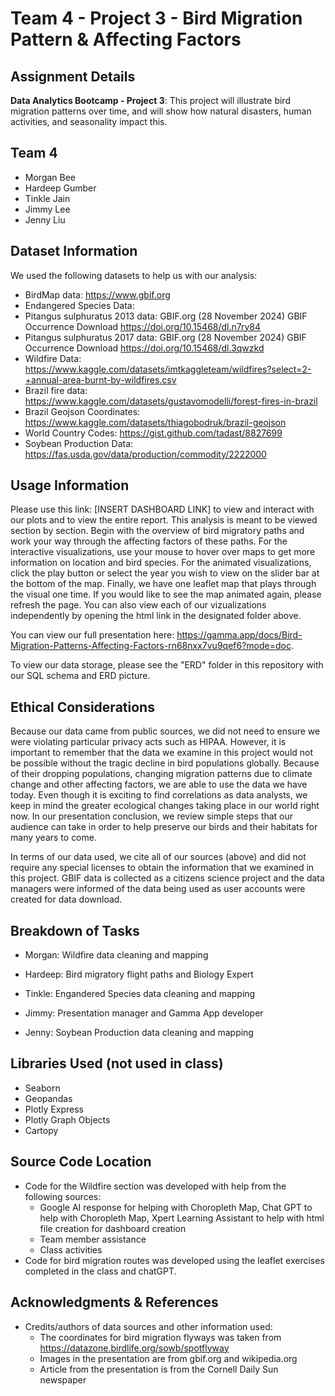 # Team 4 - Project 3 - Bird Migration Pattern & Affecting Factors

## Assignment Details
**Data Analytics Bootcamp - Project 3**: This project will illustrate bird migration patterns over time, and will show how natural disasters, human activities, and seasonality impact this.

## Team 4

* Morgan Bee
* Hardeep Gumber
* Tinkle Jain
* Jimmy Lee
* Jenny Liu

## Dataset Information

We used the following datasets to help us with our analysis: 

* BirdMap data: https://www.gbif.org 
* Endangered Species Data: 
* Pitangus sulphuratus 2013 data: GBIF.org (28 November 2024) GBIF Occurrence Download https://doi.org/10.15468/dl.n7ry84
* Pitangus sulphuratus 2017 data: GBIF.org (28 November 2024) GBIF Occurrence Download https://doi.org/10.15468/dl.3qwzkd
* Wildfire Data: https://www.kaggle.com/datasets/imtkaggleteam/wildfires?select=2-+annual-area-burnt-by-wildfires.csv
* Brazil fire data: https://www.kaggle.com/datasets/gustavomodelli/forest-fires-in-brazil
* Brazil Geojson Coordinates: https://www.kaggle.com/datasets/thiagobodruk/brazil-geojson
* World Country Codes: https://gist.github.com/tadast/8827699
* Soybean Production Data: https://fas.usda.gov/data/production/commodity/2222000

## Usage Information

Please use this link: [INSERT DASHBOARD LINK] to view and interact with our plots and to view the entire report. This analysis is meant to be viewed section by section. Begin with the overview of bird migratory paths and work your way through the affecting factors of these paths. For the interactive visualizations, use your mouse to hover over maps to get more information on location and bird species. For the animated visualizations, click the play button or select the year you wish to view on the slider bar at the bottom of the map. Finally, we have one leaflet map that plays through the visual one time. If you would like to see the map animated again, please refresh the page. You can also view each of our vizualizations independently by opening the html link in the designated folder above. 

You can view our full presentation here: https://gamma.app/docs/Bird-Migration-Patterns-Affecting-Factors-rn68nxx7vu9qef6?mode=doc. 

To view our data storage, please see the "ERD" folder in this repository with our SQL schema and ERD picture. 

## Ethical Considerations

Because our data came from public sources, we did not need to ensure we were violating particular privacy acts such as HIPAA. However, it is important to remember that the data we examine in this project would not be possible without the tragic decline in bird populations globally. Because of their dropping populations, changing migration patterns due to climate change and other affecting factors, we are able to use the data we have today. Even though it is exciting to find correlations as data analysts, we keep in mind the greater ecological changes taking place in our world right now. In our presentation conclusion, we review simple steps that our audience can take in order to help preserve our birds and their habitats for many years to come. 

In terms of our data used, we cite all of our sources (above) and did not require any special licenses to obtain the information that we examined in this project. GBIF data is collected as a citizens science project and the data managers were informed of the data being used as user accounts were created for data download. 

## Breakdown of Tasks

* Morgan: Wildfire data cleaning and mapping

* Hardeep: Bird migratory flight paths and Biology Expert

* Tinkle: Engandered Species data cleaning and mapping

* Jimmy: Presentation manager and Gamma App developer

* Jenny: Soybean Production data cleaning and mapping

## Libraries Used (not used in class)
* Seaborn
* Geopandas
* Plotly Express
* Plotly Graph Objects
* Cartopy

## Source Code Location

* Code for the Wildfire section was developed with help from the following sources: 
    * Google AI response for helping with Choropleth Map, Chat GPT to help with Choropleth Map, Xpert Learning Assistant to help with html file creation for dashboard creation
    * Team member assistance
    * Class activities
* Code for bird migration routes was developed using the leaflet exercises completed in the class and chatGPT.
  
## Acknowledgments & References

* Credits/authors of data sources and other information used: 
  * The coordinates for bird migration flyways was taken from https://datazone.birdlife.org/sowb/spotflyway
  * Images in the presentation are from gbif.org and wikipedia.org
  * Article from the presentation is from the Cornell Daily Sun newspaper

